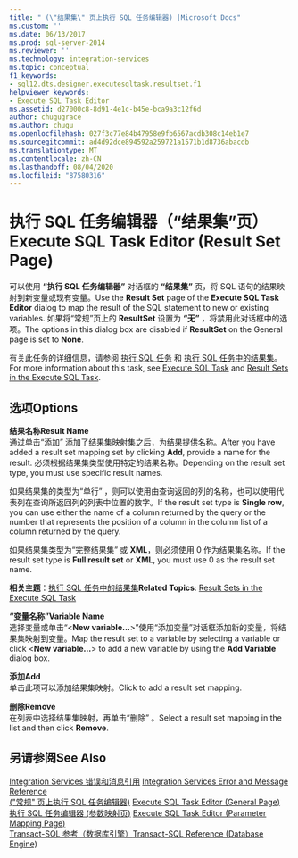 ```yaml
---
title: " (\"结果集\" 页上执行 SQL 任务编辑器) |Microsoft Docs"
ms.custom: ''
ms.date: 06/13/2017
ms.prod: sql-server-2014
ms.reviewer: ''
ms.technology: integration-services
ms.topic: conceptual
f1_keywords:
- sql12.dts.designer.executesqltask.resultset.f1
helpviewer_keywords:
- Execute SQL Task Editor
ms.assetid: d27000c8-8d91-4e1c-b45e-bca9a3c12f6d
author: chugugrace
ms.author: chugu
ms.openlocfilehash: 027f3c77e84b47958e9fb6567acdb308c14eb1e7
ms.sourcegitcommit: ad4d92dce894592a259721a1571b1d8736abacdb
ms.translationtype: MT
ms.contentlocale: zh-CN
ms.lasthandoff: 08/04/2020
ms.locfileid: "87580316"
---
```

# <a name="execute-sql-task-editor-result-set-page"></a><span data-ttu-id="d501e-102">执行 SQL 任务编辑器（“结果集”页）</span><span class="sxs-lookup"><span data-stu-id="d501e-102">Execute SQL Task Editor (Result Set Page)</span></span>
  <span data-ttu-id="d501e-103">可以使用 **“执行 SQL 任务编辑器”** 对话框的 **“结果集”** 页，将 SQL 语句的结果映射到新变量或现有变量。</span><span class="sxs-lookup"><span data-stu-id="d501e-103">Use the **Result Set** page of the **Execute SQL Task Editor** dialog to map the result of the SQL statement to new or existing variables.</span></span> <span data-ttu-id="d501e-104">如果将“常规”页上的 **ResultSet** 设置为 **“无”** ，将禁用此对话框中的选项。</span><span class="sxs-lookup"><span data-stu-id="d501e-104">The options in this dialog box are disabled if **ResultSet** on the General page is set to **None**.</span></span>  
  
 <span data-ttu-id="d501e-105">有关此任务的详细信息，请参阅 [执行 SQL 任务](control-flow/execute-sql-task.md) 和 [执行 SQL 任务中的结果集](../../2014/integration-services/result-sets-in-the-execute-sql-task.md)。</span><span class="sxs-lookup"><span data-stu-id="d501e-105">For more information about this task, see [Execute SQL Task](control-flow/execute-sql-task.md) and [Result Sets in the Execute SQL Task](../../2014/integration-services/result-sets-in-the-execute-sql-task.md).</span></span>  
  
## <a name="options"></a><span data-ttu-id="d501e-106">选项</span><span class="sxs-lookup"><span data-stu-id="d501e-106">Options</span></span>  
 <span data-ttu-id="d501e-107">**结果名称**</span><span class="sxs-lookup"><span data-stu-id="d501e-107">**Result Name**</span></span>  
 <span data-ttu-id="d501e-108">通过单击“添加”  添加了结果集映射集之后，为结果提供名称。</span><span class="sxs-lookup"><span data-stu-id="d501e-108">After you have added a result set mapping set by clicking **Add**, provide a name for the result.</span></span> <span data-ttu-id="d501e-109">必须根据结果集类型使用特定的结果名称。</span><span class="sxs-lookup"><span data-stu-id="d501e-109">Depending on the result set type, you must use specific result names.</span></span>  
  
 <span data-ttu-id="d501e-110">如果结果集的类型为“单行”  ，则可以使用由查询返回的列的名称，也可以使用代表列在查询所返回列的列表中位置的数字。</span><span class="sxs-lookup"><span data-stu-id="d501e-110">If the result set type is **Single row**, you can use either the name of a column returned by the query or the number that represents the position of a column in the column list of a column returned by the query.</span></span>  
  
 <span data-ttu-id="d501e-111">如果结果集类型为“完整结果集”  或 **XML**，则必须使用 0 作为结果集名称。</span><span class="sxs-lookup"><span data-stu-id="d501e-111">If the result set type is **Full result set** or **XML**, you must use 0 as the result set name.</span></span>  
  
 <span data-ttu-id="d501e-112">**相关主题**：[执行 SQL 任务中的结果集](../../2014/integration-services/result-sets-in-the-execute-sql-task.md)</span><span class="sxs-lookup"><span data-stu-id="d501e-112">**Related Topics**: [Result Sets in the Execute SQL Task](../../2014/integration-services/result-sets-in-the-execute-sql-task.md)</span></span>  
  
 <span data-ttu-id="d501e-113">**“变量名称”**</span><span class="sxs-lookup"><span data-stu-id="d501e-113">**Variable Name**</span></span>  
 <span data-ttu-id="d501e-114">选择变量或单击“\<**New variable...**>”使用“添加变量”对话框添加新的变量，将结果集映射到变量。</span><span class="sxs-lookup"><span data-stu-id="d501e-114">Map the result set to a variable by selecting a variable or click \<**New variable...**> to add a new variable by using the **Add Variable** dialog box.</span></span>  
  
 <span data-ttu-id="d501e-115">**添加**</span><span class="sxs-lookup"><span data-stu-id="d501e-115">**Add**</span></span>  
 <span data-ttu-id="d501e-116">单击此项可以添加结果集映射。</span><span class="sxs-lookup"><span data-stu-id="d501e-116">Click to add a result set mapping.</span></span>  
  
 <span data-ttu-id="d501e-117">**删除**</span><span class="sxs-lookup"><span data-stu-id="d501e-117">**Remove**</span></span>  
 <span data-ttu-id="d501e-118">在列表中选择结果集映射，再单击“删除”  。</span><span class="sxs-lookup"><span data-stu-id="d501e-118">Select a result set mapping in the list and then click **Remove**.</span></span>  
  
## <a name="see-also"></a><span data-ttu-id="d501e-119">另请参阅</span><span class="sxs-lookup"><span data-stu-id="d501e-119">See Also</span></span>  
 <span data-ttu-id="d501e-120">[Integration Services 错误和消息引用](../../2014/integration-services/integration-services-error-and-message-reference.md) </span><span class="sxs-lookup"><span data-stu-id="d501e-120">[Integration Services Error and Message Reference](../../2014/integration-services/integration-services-error-and-message-reference.md) </span></span>  
 <span data-ttu-id="d501e-121">[&#40;"常规" 页上执行 SQL 任务编辑器&#41;](general-page-of-integration-services-designers-options.md) </span><span class="sxs-lookup"><span data-stu-id="d501e-121">[Execute SQL Task Editor &#40;General Page&#41;](general-page-of-integration-services-designers-options.md) </span></span>  
 <span data-ttu-id="d501e-122">[执行 SQL 任务编辑器 &#40;参数映射页&#41;](../../2014/integration-services/execute-sql-task-editor-parameter-mapping-page.md) </span><span class="sxs-lookup"><span data-stu-id="d501e-122">[Execute SQL Task Editor &#40;Parameter Mapping Page&#41;](../../2014/integration-services/execute-sql-task-editor-parameter-mapping-page.md) </span></span>  
 [<span data-ttu-id="d501e-123">Transact-SQL 参考（数据库引擎）</span><span class="sxs-lookup"><span data-stu-id="d501e-123">Transact-SQL Reference &#40;Database Engine&#41;</span></span>](/sql/t-sql/language-reference)  
  
  
